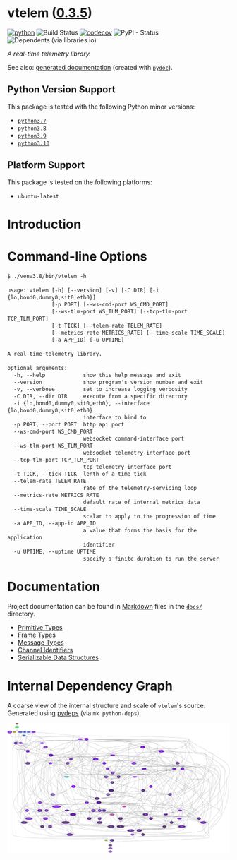 <!--
    =====================================
    generator=datazen
    version=3.0.9
    hash=e2b634299f7e920a2e765b42b4a29dcb
    =====================================
-->

# vtelem ([0.3.5](https://pypi.org/project/vtelem/))

[![python](https://img.shields.io/pypi/pyversions/vtelem.svg)](https://pypi.org/project/vtelem/)
![Build Status](https://github.com/vkottler/vtelem/workflows/Python%20Package/badge.svg)
[![codecov](https://codecov.io/gh/vkottler/vtelem/branch/master/graphs/badge.svg?branch=master)](https://codecov.io/github/vkottler/vtelem)
![PyPI - Status](https://img.shields.io/pypi/status/vtelem)
![Dependents (via libraries.io)](https://img.shields.io/librariesio/dependents/pypi/vtelem)

*A real-time telemetry library.*

See also: [generated documentation](https://vkottler.github.io/python/pydoc/vtelem.html)
(created with [`pydoc`](https://docs.python.org/3/library/pydoc.html)).

## Python Version Support

This package is tested with the following Python minor versions:

* [`python3.7`](https://docs.python.org/3.7/)
* [`python3.8`](https://docs.python.org/3.8/)
* [`python3.9`](https://docs.python.org/3.9/)
* [`python3.10`](https://docs.python.org/3.10/)

## Platform Support

This package is tested on the following platforms:

* `ubuntu-latest`

# Introduction

# Command-line Options

```
$ ./venv3.8/bin/vtelem -h

usage: vtelem [-h] [--version] [-v] [-C DIR] [-i {lo,bond0,dummy0,sit0,eth0}]
              [-p PORT] [--ws-cmd-port WS_CMD_PORT]
              [--ws-tlm-port WS_TLM_PORT] [--tcp-tlm-port TCP_TLM_PORT]
              [-t TICK] [--telem-rate TELEM_RATE]
              [--metrics-rate METRICS_RATE] [--time-scale TIME_SCALE]
              [-a APP_ID] [-u UPTIME]

A real-time telemetry library.

optional arguments:
  -h, --help            show this help message and exit
  --version             show program's version number and exit
  -v, --verbose         set to increase logging verbosity
  -C DIR, --dir DIR     execute from a specific directory
  -i {lo,bond0,dummy0,sit0,eth0}, --interface {lo,bond0,dummy0,sit0,eth0}
                        interface to bind to
  -p PORT, --port PORT  http api port
  --ws-cmd-port WS_CMD_PORT
                        websocket command-interface port
  --ws-tlm-port WS_TLM_PORT
                        websocket telemetry-interface port
  --tcp-tlm-port TCP_TLM_PORT
                        tcp telemetry-interface port
  -t TICK, --tick TICK  lenth of a time tick
  --telem-rate TELEM_RATE
                        rate of the telemetry-servicing loop
  --metrics-rate METRICS_RATE
                        default rate of internal metrics data
  --time-scale TIME_SCALE
                        scalar to apply to the progression of time
  -a APP_ID, --app-id APP_ID
                        a value that forms the basis for the application
                        identifier
  -u UPTIME, --uptime UPTIME
                        specify a finite duration to run the server

```

# Documentation

Project documentation can be found in
[Markdown](https://www.markdownguide.org/) files in the [`docs/`](docs)
directory.

* [Primitive Types](docs/primitive.md)
* [Frame Types](docs/message.md)
* [Message Types](docs/message_type.md)
* [Channel Identifiers](docs/channel_identifier.md)
* [Serializable Data Structures](docs/serializable.md)

# Internal Dependency Graph

A coarse view of the internal structure and scale of
`vtelem`'s source.
Generated using [pydeps](https://github.com/thebjorn/pydeps) (via
`mk python-deps`).

![vtelem's Dependency Graph](im/pydeps.svg)
